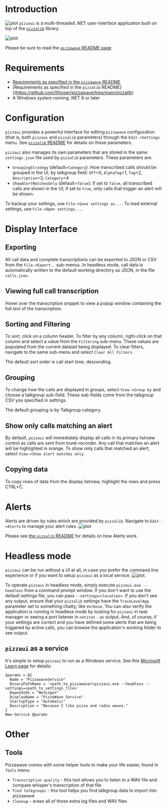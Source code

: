 
# Introduction
![plot](../docs/logo-med.png#right) `pizzaui` is a multi-threaded .NET user-interface application built on top of the [`pizzalib`](https://github.com/lilhoser/pizzawave/tree/main/pizzalib) library.

![plot](../docs/screenshot1.png)

Please be sure to read the [`pizzawave` README page](https://github.com/lilhoser/pizzawave)

# Requirements
* [Requirements as specified in the `pizzawave` README](https://github.com/lilhoser/pizzawave)
* [Requirements as specified in the `pizzalib` README]((https://github.com/lilhoser/pizzawave/tree/main/pizzalib)
* A Windows system running .NET 8 or later

# Configuration

`pizzaui` provides a powerful interface for editing `pizzawave` configuration (that is, both `pizzaui` and `pizzalib` parameters) through the `Edit->Settings` menu. See [`pizzalib` README](https://github.com/lilhoser/pizzawave/pizzalib) for details on these parameters.

`pizzaui` also manages its own parameters that are stored in the same `settings.json` file used by `pizzalib` parameters.  These parameters are:
* `GroupingStrategy` (default=`Category`): How transcribed calls should be grouped in the UI, by talkgroup field: `Off`=0, `AlphaTag`=1, `Tag`=2, `Description`=3, `Category`=4
* `ShowAlertMatchesOnly` (default=`false`): If set to `false`, all transcribed calls are shown in the UI; if set to `true`, only calls that trigger an alert will be shown.

To backup your settings, use `File->Save settings as...`. To load external settings, use `File->Open settings...`.

# Display Interface

## Exporting

All call data and complete transcriptions can be exported to JSON or CSV from the `File->Export..` sub-menus. In headless mode, call data is automatically written to the default working directory as JSON, in the file `calls.json`.

## Viewing full call transcription

Hover over the transcription snippet to view a popup window containing the full text of the transcription.

## Sorting and Filtering

To sort, click on a column header. To filter by any column, right-click on that column and select a value from the `Filtering` sub-menu. These values are populated from the current dataset being displayed. To clear filters, navigate to the same sub-menu and select `Clear All Filters`.

The default sort order is call start time, descending.

## Grouping

To change how the calls are displayed in groups, select `View->Group by` and choose a talkgroup sub-field. These sub-fields come from the talkgroup CSV you specified in settings.

The default grouping is by Talkgroup category.

## Show only calls matching an alert

By default, `pizzaui` will immediately display all calls in its primary listview control as calls are sent from trunk-recorder. Any call that matches an alert will be highlighted in orange. To show only calls that matched an alert, select `View->Show alert matches only`.

## Copying data

To copy rows of data from the display listview, highlight the rows and press CTRL+C.

# Alerts

Alerts are driven by rules which are provided by `pizzalib`. Navigate to `Edit->Alerts` to manage your alert rules.  ![plot](../docs/screenshot2.png)

Please see [the `pizzalib` README](https://github.com/lilhoser/pizzawave/pizzalib) for details on how Alerts work.

# Headless mode

`pizzaui` can be run without a UI at all, in case you prefer the command line experience or if you want to setup `pizzaui` as a local service. ![plot](../docs/screenshot3.png).

To operate `pizzaui` in headless mode, simply execute `pizzaui.exe --headless` from a command prompt window. If you don't want to use the default settings file, you can pass `--settings=<location>`. If you don't see any output, ensure that your `pizzalib` settings have the `TraceLevelApp` parameter set to something chatty, like `Verbose`. You can also verify the application is running in headless mode by looking for `pizzaui` in task manager or seeing a port listener in `netstat -an` output. And, of course, if your settings are correct and you have defined some alerts that are being triggered by active calls, you can browse the application's working folder to see output.

## `pizzaui` as a service

It's simple to setup `pizzaui` to run as a Windows service. See this [Microsoft Learn page](https://learn.microsoft.com/en-us/powershell/module/microsoft.powershell.management/new-service?view=powershell-7.4) for details:

```
$params = @{
  Name = "PizzawaveService"
  BinaryPathName = '<path_to_pizzawave>\pizzaui.exe --headless --settings=<path_to_settings_file>'
  DependsOn = "NetLogon"
  DisplayName = "PizzaWave Service"
  StartupType = "Automatic"
  Description = "Because I like pizza and radio waves."
}
New-Service @params
```

# Other

## Tools

Pizzawave comes with some helper tools to make your life easier, found in `Tools` menu:
* `Transcription quality` - this tool allows you to listen to a WAV file and compare whisper's transcription of that file
* `Find talkgroups` - this tool helps you find talkgroup data to import into pizzawave
* `Cleanup` - erase all of those extra log files and WAV files